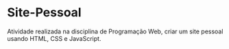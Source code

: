 # Site-Pessoal
Atividade realizada na disciplina de Programação Web, criar um site pessoal usando HTML, CSS e JavaScript.
